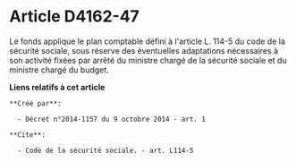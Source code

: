 # Article D4162-47

Le fonds applique le plan comptable défini à l'article L. 114-5 du code de la sécurité sociale, sous réserve des éventuelles
adaptations nécessaires à son activité fixées par arrêté du ministre chargé de la sécurité sociale et du ministre chargé du
budget.

**Liens relatifs à cet article**

	**Créé par**:

	  - Décret n°2014-1157 du 9 octobre 2014 - art. 1

	**Cite**:

	  - Code de la sécurité sociale. - art. L114-5

